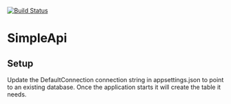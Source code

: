 [![Build Status](https://pillphil.visualstudio.com/MyFirstProject/_apis/build/status/PhilipWoulfe.SimpleApi?branchName=develop)](https://pillphil.visualstudio.com/MyFirstProject/_build/latest?definitionId=2&branchName=develop)

# SimpleApi

<H2>Setup</H2>
Update the DefaultConnection connection string in appsettings.json to point to an existing database. Once the application starts it will create the table it needs.
